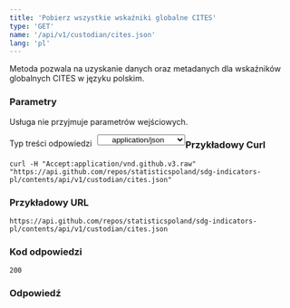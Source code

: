 ```yaml
---
title: 'Pobierz wszystkie wskaźniki globalne CITES'
type: 'GET'
name: '/api/v1/custodian/cites.json'
lang: 'pl'
---
```


Metoda pozwala na uzyskanie danych oraz metadanych dla wskaźników globalnych CITES w języku polskim.

### Parametry

<p>Usługa nie przyjmuje parametrów wejściowych.</p>

<p style='float:left;margin-top: 7px;'>Typ treści odpowiedzi</p>
<select style='float:left;padding: 0px 15px;width: 155px;margin-left: 10px;text-align-last: center;'>
  <option>application/json</option>
</select>

<div id='example1'>

<h3 id="przykładowy-curl">Przykładowy Curl</h3>

<p><code class="highlighter-rouge">curl -H "Accept:application/vnd.github.v3.raw" "https://api.github.com/repos/statisticspoland/sdg-indicators-pl/contents/api/v1/custodian/cites.json"</code></p>

<h3 id="przykładowy-url">Przykładowy URL</h3>

<p><code class="highlighter-rouge">https://api.github.com/repos/statisticspoland/sdg-indicators-pl/contents/api/v1/custodian/cites.json</code></p>

<h3 id="przykładowy-kod-odpowiedzi">Kod odpowiedzi</h3>

<p><code class="highlighter-rouge">200</code></p>

<h3 id="przykładowa-odpowiedź">Odpowiedź</h3>

<p><code class="highlighter-rouge" id="show-data-cites">
</code></p>

</div>


<script>

$.getJSON('http://sdg.gov.pl/api/v1/custodian/cites.json', function(data) {
    $('#show-data-cites').html(JSON.stringify(data, null, 2));
});

</script>
